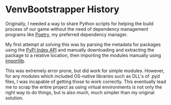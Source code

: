 # VenvBootstrapper History
Originally, I needed a way to share Python scripts for helping the build process of our game without the need of dependency management programs like [Poetry](https://python-poetry.org/), my preferred dependency manager.

My first attempt at solving this was by parsing the metadata for packages using the [PyPi Index API](https://docs.pypi.org/api/index-api/) and manually downloading and extracting the package to a relative location, then importing the modules manually using [importlib](https://docs.python.org/3/library/importlib.html).

This was extremely error prone, but did work for simple modules. However, for any modules which included OS-native libraries such as DLL's of .pyd files, I was incapable of getting those to work correctly. This eventually lead me to scrap the entire project as using virtual environments is not only the right way to do things, but is also much, much simpler than my original solution.